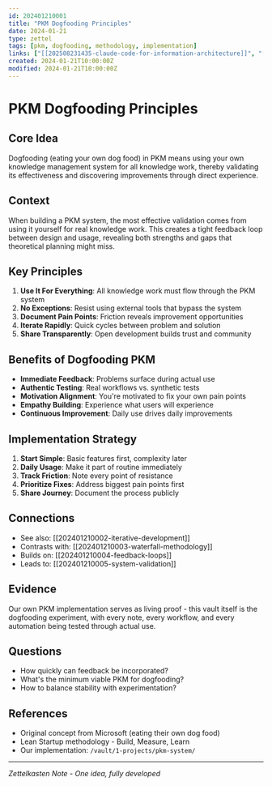 ```yaml
---
id: 202401210001
title: "PKM Dogfooding Principles"
date: 2024-01-21
type: zettel
tags: [pkm, dogfooding, methodology, implementation]
links: ["[[202508231435-claude-code-for-information-architecture]]", "[[202508231438-content-as-code-approach]]"]
created: 2024-01-21T10:00:00Z
modified: 2024-01-21T10:00:00Z
---
```


# PKM Dogfooding Principles
<!-- ID: 202401210001 -->

## Core Idea
Dogfooding (eating your own dog food) in PKM means using your own knowledge management system for all knowledge work, thereby validating its effectiveness and discovering improvements through direct experience.

## Context
When building a PKM system, the most effective validation comes from using it yourself for real knowledge work. This creates a tight feedback loop between design and usage, revealing both strengths and gaps that theoretical planning might miss.

## Key Principles

1. **Use It For Everything**: All knowledge work must flow through the PKM system
2. **No Exceptions**: Resist using external tools that bypass the system
3. **Document Pain Points**: Friction reveals improvement opportunities
4. **Iterate Rapidly**: Quick cycles between problem and solution
5. **Share Transparently**: Open development builds trust and community

## Benefits of Dogfooding PKM

- **Immediate Feedback**: Problems surface during actual use
- **Authentic Testing**: Real workflows vs. synthetic tests
- **Motivation Alignment**: You're motivated to fix your own pain points
- **Empathy Building**: Experience what users will experience
- **Continuous Improvement**: Daily use drives daily improvements

## Implementation Strategy

1. **Start Simple**: Basic features first, complexity later
2. **Daily Usage**: Make it part of routine immediately
3. **Track Friction**: Note every point of resistance
4. **Prioritize Fixes**: Address biggest pain points first
5. **Share Journey**: Document the process publicly

## Connections
- See also: [[202401210002-iterative-development]]
- Contrasts with: [[202401210003-waterfall-methodology]]
- Builds on: [[202401210004-feedback-loops]]
- Leads to: [[202401210005-system-validation]]

## Evidence
Our own PKM implementation serves as living proof - this vault itself is the dogfooding experiment, with every note, every workflow, and every automation being tested through actual use.

## Questions
- How quickly can feedback be incorporated?
- What's the minimum viable PKM for dogfooding?
- How to balance stability with experimentation?

## References
- Original concept from Microsoft (eating their own dog food)
- Lean Startup methodology - Build, Measure, Learn
- Our implementation: `/vault/1-projects/pkm-system/`

---
*Zettelkasten Note - One idea, fully developed*